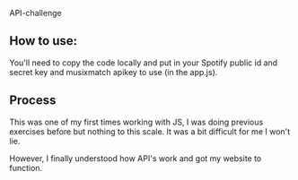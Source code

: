 API-challenge

## How to use:
You'll need to copy the code locally and put in your Spotify public id and secret key and musixmatch apikey to use (in the app.js). 


## Process
This was one of my first times working with JS, I was doing previous exercises before but nothing to this scale. It was a bit difficult for me I won't lie. 

However, I finally understood how API's work and got my website to function. 

